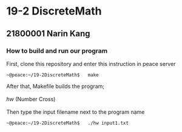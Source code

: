 # 19-2 DiscreteMath
## 21800001 Narin Kang
### How to build and run our program
First, clone this repository and enter this instruction in peace server
~~~
~@peace:~/19-2DiscreteMath$   make
~~~
After that, Makefile builds the program; 
<br>  
_hw_ (Number Cross)<br> 
<br>
Then type the input filename next to the program name
~~~
~@peace:~/19-2DiscreteMath$   ./hw input1.txt
~~~
